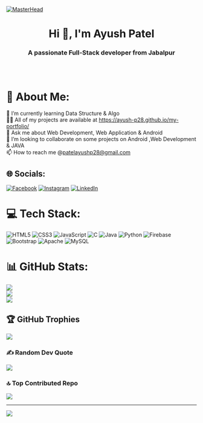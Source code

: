 [![MasterHead](https://1.bp.blogspot.com/-7A4WynwLsMw/XbBpCXG8fHI/AAAAAAAAMt4/uOa1bpLskYgrwGbllhSu2SDj_Mig8SXJQCLcBGAsYHQ/s1600/2000_600px.gif)](https://ayush-p28.github.io/my-portfolio/)

<h1 align="center">Hi 👋, I'm Ayush Patel</h1>
<h3 align="center">A passionate Full-Stack developer from Jabalpur</h3>
<br>
<br>

# 💫 About Me:
🌱 I’m currently learning Data Structure & Algo<br>👨‍💻 All of my projects are available at https://ayush-p28.github.io/my-portfolio/<br>💬 Ask me about Web Development, Web Application & Android<br>💞️ I’m looking to collaborate on some projects on Android ,Web Development & JAVA<br>📫 How to reach me @patelayushp28@gmail.com


## 🌐 Socials:
[![Facebook](https://img.shields.io/badge/Facebook-%231877F2.svg?logo=Facebook&logoColor=white)](https://facebook.com/https://fb.com/https://www.facebook.com/ayush.kachhipatel) [![Instagram](https://img.shields.io/badge/Instagram-%23E4405F.svg?logo=Instagram&logoColor=white)](https://instagram.com/https://instagram.com/https://www.instagram.com/ayush_akpatel/) [![LinkedIn](https://img.shields.io/badge/LinkedIn-%230077B5.svg?logo=linkedin&logoColor=white)](https://linkedin.com/in/https://linkedin.com/in/https://www.linkedin.com/in/ayush-patel-7aa58a236/) 

# 💻 Tech Stack:
![HTML5](https://img.shields.io/badge/html5-%23E34F26.svg?style=for-the-badge&logo=html5&logoColor=white) ![CSS3](https://img.shields.io/badge/css3-%231572B6.svg?style=for-the-badge&logo=css3&logoColor=white) ![JavaScript](https://img.shields.io/badge/javascript-%23323330.svg?style=for-the-badge&logo=javascript&logoColor=%23F7DF1E) ![C](https://img.shields.io/badge/c-%2300599C.svg?style=for-the-badge&logo=c&logoColor=white) ![Java](https://img.shields.io/badge/java-%23ED8B00.svg?style=for-the-badge&logo=java&logoColor=white) ![Python](https://img.shields.io/badge/python-3670A0?style=for-the-badge&logo=python&logoColor=ffdd54) ![Firebase](https://img.shields.io/badge/firebase-%23039BE5.svg?style=for-the-badge&logo=firebase) ![Bootstrap](https://img.shields.io/badge/bootstrap-%23563D7C.svg?style=for-the-badge&logo=bootstrap&logoColor=white) ![Apache](https://img.shields.io/badge/apache-%23D42029.svg?style=for-the-badge&logo=apache&logoColor=white) ![MySQL](https://img.shields.io/badge/mysql-%2300f.svg?style=for-the-badge&logo=mysql&logoColor=white)
# 📊 GitHub Stats:
![](https://github-readme-stats.vercel.app/api?username=ayush-p28&theme=dark&hide_border=false&include_all_commits=false&count_private=false)<br/>
![](https://github-readme-streak-stats.herokuapp.com/?user=ayush-p28&theme=dark&hide_border=false)<br/>
![](https://github-readme-stats.vercel.app/api/top-langs/?username=ayush-p28&theme=dark&hide_border=false&include_all_commits=false&count_private=false&layout=compact)

## 🏆 GitHub Trophies
![](https://github-profile-trophy.vercel.app/?username=ayush-p28&theme=radical&no-frame=false&no-bg=false&margin-w=4)

### ✍️ Random Dev Quote
![](https://quotes-github-readme.vercel.app/api?type=horizontal&theme=radical)

### 🔝 Top Contributed Repo
![](https://github-contributor-stats.vercel.app/api?username=ayush-p28&limit=5&theme=dark&combine_all_yearly_contributions=true)

---
[![](https://visitcount.itsvg.in/api?id=ayush-p28&icon=0&color=12)](https://visitcount.itsvg.in)

<!-- Proudly created with GPRM ( https://gprm.itsvg.in ) -->
